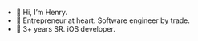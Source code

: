 - 👋 Hi, I’m Henry.
- 👀 Entrepreneur at heart. Software engineer by trade. 
- 🌱 3+ years SR. iOS developer.  


<!---
hb8man/hb8man is a ✨ special ✨ repository because its `README.md` (this file) appears on your GitHub profile.
You can click the Preview link to take a look at your changes.
--->
